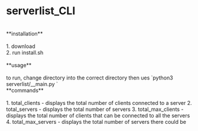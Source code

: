 # serverlist_CLI
<br />
**installation**<br />
<br />
1. download<br />
2. run install.sh<br />
<br />
**usage**<br />
<br />
to run, change directory into the correct directory then ues `python3 serverlist/__main.py <command>`
<br />
**commands**<br />
<br />
1. total_clients - displays the total number of clients connected to a server
2. total_servers - displays the total number of servers
3. total_max_clients - displays the total number of clients that can be connected to all the servers
4. total_max_servers - displays the total number of servers there could be
